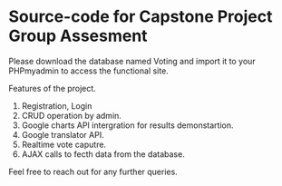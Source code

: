 # Source-code for Capstone Project Group Assesment<!DOCTYPE html>
Please download the database named Voting and import it to your PHPmyadmin to access the functional site. 

Features of the project.
1) Registration, Login
2) CRUD operation by admin.
3) Google charts API intergration for results demonstartion.
4) Google translator API.
5) Realtime vote caputre.
6) AJAX calls to fecth data from the database.



Feel free to reach out for any further queries.
